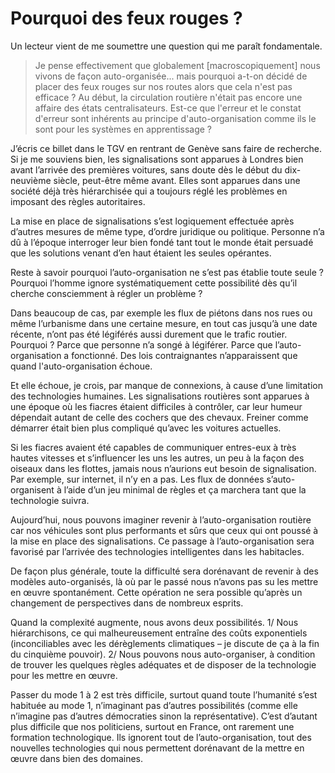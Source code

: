 # Pourquoi des feux rouges ?

Un lecteur vient de me soumettre une question qui me paraît fondamentale.

> Je pense effectivement que globalement \[macroscopiquement\] nous vivons de façon auto-organisée... mais pourquoi a-t-on décidé de placer des feux rouges sur nos routes alors que cela n'est pas efficace ? Au début, la circulation routière n'était pas encore une affaire des états centralisateurs. Est-ce que l'erreur et le constat d'erreur sont inhérents au principe d'auto-organisation comme ils le sont pour les systèmes en apprentissage ?

J’écris ce billet dans le TGV en rentrant de Genève sans faire de recherche. Si je me souviens bien, les signalisations sont apparues à Londres bien avant l’arrivée des premières voitures, sans doute dès le début du dix-neuvième siècle, peut-être même avant. Elles sont apparues dans une société déjà très hiérarchisée qui a toujours réglé les problèmes en imposant des règles autoritaires.

La mise en place de signalisations s’est logiquement effectuée après d’autres mesures de même type, d’ordre juridique ou politique. Personne n’a dû à l’époque interroger leur bien fondé tant tout le monde était persuadé que les solutions venant d’en haut étaient les seules opérantes.

Reste à savoir pourquoi l’auto-organisation ne s’est pas établie toute seule ? Pourquoi l’homme ignore systématiquement cette possibilité dès qu’il cherche consciemment à régler un problème ?

Dans beaucoup de cas, par exemple les flux de piétons dans nos rues ou même l’urbanisme dans une certaine mesure, en tout cas jusqu’à une date récente, n’ont pas été légiférés aussi durement que le trafic routier. Pourquoi ? Parce que personne n’a songé à légiférer. Parce que l’auto-organisation a fonctionné. Des lois contraignantes n’apparaissent que quand l'auto-organisation échoue.

Et elle échoue, je crois, par manque de connexions, à cause d’une limitation des technologies humaines. Les signalisations routières sont apparues à une époque où les fiacres étaient difficiles à contrôler, car leur humeur dépendait autant de celle des cochers que des chevaux. Freiner comme démarrer était bien plus compliqué qu’avec les voitures actuelles.

Si les fiacres avaient été capables de communiquer entres-eux à très hautes vitesses et s’influencer les uns les autres, un peu à la façon des oiseaux dans les flottes, jamais nous n’aurions eut besoin de signalisation. Par exemple, sur internet, il n’y en a pas. Les flux de données s’auto-organisent à l’aide d’un jeu minimal de règles et ça marchera tant que la technologie suivra.

Aujourd’hui, nous pouvons imaginer revenir à l’auto-organisation routière car nos véhicules sont plus performants et sûrs que ceux qui ont poussé à la mise en place des signalisations. Ce passage à l’auto-organisation sera favorisé par l’arrivée des technologies intelligentes dans les habitacles.

De façon plus générale, toute la difficulté sera dorénavant de revenir à des modèles auto-organisés, là où par le passé nous n’avons pas su les mettre en œuvre spontanément. Cette opération ne sera possible qu’après un changement de perspectives dans de nombreux esprits.

Quand la complexité augmente, nous avons deux possibilités. 1/ Nous hiérarchisons, ce qui malheureusement entraîne des coûts exponentiels (inconciliables avec les dérèglements climatiques – je discute de ça à la fin du cinquième pouvoir). 2/ Nous pouvons nous auto-organiser, à condition de trouver les quelques règles adéquates et de disposer de la technologie pour les mettre en œuvre.

Passer du mode 1 à 2 est très difficile, surtout quand toute l’humanité s’est habituée au mode 1, n’imaginant pas d’autres possibilités (comme elle n’imagine pas d’autres démocraties sinon la représentative). C’est d’autant plus difficile que nos politiciens, surtout en France, ont rarement une formation technologique. Ils ignorent tout de l’auto-organisation, tout des nouvelles technologies qui nous permettent dorénavant de la mettre en œuvre dans bien des domaines.
